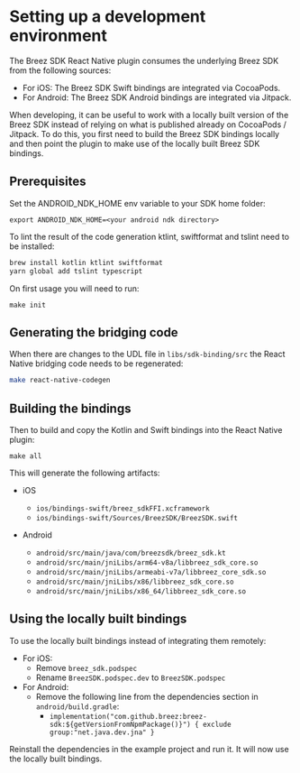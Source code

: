 # Setting up a development environment

The Breez SDK React Native plugin consumes the underlying Breez SDK from the following sources:

-   For iOS: The Breez SDK Swift bindings are integrated via CocoaPods.
-   For Android: The Breez SDK Android bindings are integrated via Jitpack.

When developing, it can be useful to work with a locally built version of the Breez SDK instead of relying on what is published already on CocoaPods / Jitpack.
To do this, you first need to build the Breez SDK bindings locally and then point the plugin to make use of the locally built Breez SDK bindings.

## Prerequisites

Set the ANDROID_NDK_HOME env variable to your SDK home folder:
```
export ANDROID_NDK_HOME=<your android ndk directory>
```

To lint the result of the code generation ktlint, swiftformat and tslint need to be installed:
```bash
brew install kotlin ktlint swiftformat
yarn global add tslint typescript
```

On first usage you will need to run:
```
make init
```

## Generating the bridging code

When there are changes to the UDL file in `libs/sdk-binding/src` the React Native bridging code needs to be regenerated:
```bash
make react-native-codegen
```

## Building the bindings

Then to build and copy the Kotlin and Swift bindings into the React Native plugin:

```
make all
```

This will generate the following artifacts:

- iOS
	- `ios/bindings-swift/breez_sdkFFI.xcframework`
	- `ios/bindings-swift/Sources/BreezSDK/BreezSDK.swift`

- Android
	- `android/src/main/java/com/breezsdk/breez_sdk.kt`
	- `android/src/main/jniLibs/arm64-v8a/libbreez_sdk_core.so`
	- `android/src/main/jniLibs/armeabi-v7a/libbreez_core_sdk.so`
	- `android/src/main/jniLibs/x86/libbreez_sdk_core.so`
	- `android/src/main/jniLibs/x86_64/libbreez_sdk_core.so`

## Using the locally built bindings

To use the locally built bindings instead of integrating them remotely:

- For iOS:
	- Remove `breez_sdk.podspec`
	- Rename `BreezSDK.podspec.dev` to `BreezSDK.podspec`
- For Android:
	- Remove the following line from the dependencies section in `android/build.gradle`:
		- `implementation("com.github.breez:breez-sdk:${getVersionFromNpmPackage()}") { exclude group:"net.java.dev.jna" }`

Reinstall the dependencies in the example project and run it.
It will now use the locally built bindings.

